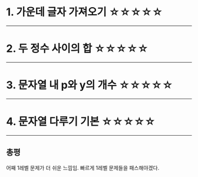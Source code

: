 # 1. 가운데 글자 가져오기 ☆☆☆☆☆

---

# 2. 두 정수 사이의 합 ☆☆☆☆☆

---

# 3. 문자열 내 p와 y의 개수 ☆☆☆☆☆

---

# 4. 문자열 다루기 기본 ☆☆☆☆☆

---

## 총평

어째 1레벨 문제가 더 쉬운 느낌임.
빠르게 1레벨 문제들을 패스해야겠다.
